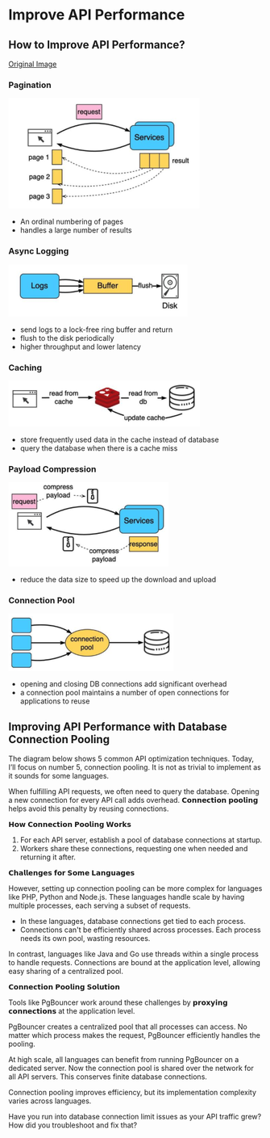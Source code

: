 # Improve API Performance

## How to Improve API Performance?

[Original Image](https://media.licdn.com/dms/image/D5622AQEpIMPVRjy5Xw/feedshare-shrink_2048_1536/0/1704000168554?e=1710374400&v=beta&t=hUyIxTS333nIbqlswz8_SpVU2xOEFdJMXlhSZ65aDlI)

### Pagination

![Alt text](image.png)

  - An ordinal numbering of pages
  - handles a large number of results

### Async Logging

![Alt text](image-1.png)

  - send logs to a lock-free ring buffer and return
  - flush to the disk periodically
  - higher throughput and lower latency

### Caching

![Alt text](image-2.png)

  - store frequently used data in the cache instead of database
  - query the database when there is a cache miss

### Payload Compression

![Alt text](image-3.png)

  - reduce the data size to speed up the download and upload

### Connection Pool

![Alt text](image-4.png)

  - opening and closing DB connections add significant overhead
  - a connection pool maintains a number of open connections for applications to reuse


## Improving API Performance with Database Connection Pooling

The diagram below shows 5 common API optimization techniques. Today, I’ll focus on number 5, connection pooling. It is not as trivial to implement as it sounds for some languages.

When fulfilling API requests, we often need to query the database. Opening a new connection for every API call adds overhead. 𝗖𝗼𝗻𝗻𝗲𝗰𝘁𝗶𝗼𝗻 𝗽𝗼𝗼𝗹𝗶𝗻𝗴 helps avoid this penalty by reusing connections.

𝗛𝗼𝘄 𝗖𝗼𝗻𝗻𝗲𝗰𝘁𝗶𝗼𝗻 𝗣𝗼𝗼𝗹𝗶𝗻𝗴 𝗪𝗼𝗿𝗸𝘀

1. For each API server, establish a pool of database connections at startup.
2. Workers share these connections, requesting one when needed and returning it after.

𝗖𝗵𝗮𝗹𝗹𝗲𝗻𝗴𝗲𝘀 𝗳𝗼𝗿 𝗦𝗼𝗺𝗲 𝗟𝗮𝗻𝗴𝘂𝗮𝗴𝗲𝘀

However, setting up connection pooling can be more complex for languages like PHP, Python and Node.js. These languages handle scale by having multiple processes, each serving a subset of requests.

- In these languages, database connections get tied to each process.
- Connections can't be efficiently shared across processes. Each process needs its own pool, wasting resources.

In contrast, languages like Java and Go use threads within a single process to handle requests. Connections are bound at the application level, allowing easy sharing of a centralized pool.

𝗖𝗼𝗻𝗻𝗲𝗰𝘁𝗶𝗼𝗻 𝗣𝗼𝗼𝗹𝗶𝗻𝗴 𝗦𝗼𝗹𝘂𝘁𝗶𝗼𝗻

Tools like PgBouncer work around these challenges by 𝗽𝗿𝗼𝘅𝘆𝗶𝗻𝗴 𝗰𝗼𝗻𝗻𝗲𝗰𝘁𝗶𝗼𝗻𝘀 at the application level.

PgBouncer creates a centralized pool that all processes can access. No matter which process makes the request, PgBouncer efficiently handles the pooling.

At high scale, all languages can benefit from running PgBouncer on a dedicated server. Now the connection pool is shared over the network for all API servers. This conserves finite database connections.

Connection pooling improves efficiency, but its implementation complexity varies across languages.

Have you run into database connection limit issues as your API traffic grew? How did you troubleshoot and fix that?